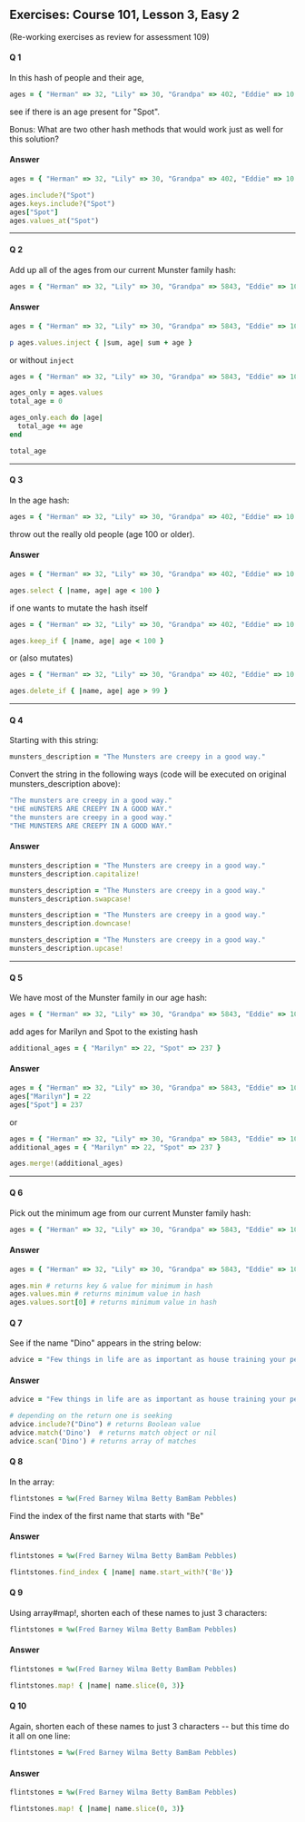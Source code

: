 ## Exercises: Course 101, Lesson 3, Easy 2
(Re-working exercises as review for assessment 109)
#### Q 1
In this hash of people and their age,

````ruby
ages = { "Herman" => 32, "Lily" => 30, "Grandpa" => 402, "Eddie" => 10 }
````

see if there is an age present for "Spot".

Bonus: What are two other hash methods that would work just as well for this solution?

#### Answer

````ruby
ages = { "Herman" => 32, "Lily" => 30, "Grandpa" => 402, "Eddie" => 10 }

ages.include?("Spot")
ages.keys.include?("Spot")
ages["Spot"]
ages.values_at("Spot")

````
----

#### Q 2
Add up all of the ages from our current Munster family hash:

````ruby
ages = { "Herman" => 32, "Lily" => 30, "Grandpa" => 5843, "Eddie" => 10, "Marilyn" => 22, "Spot" => 237 }
````

#### Answer
````ruby
ages = { "Herman" => 32, "Lily" => 30, "Grandpa" => 5843, "Eddie" => 10, "Marilyn" => 22, "Spot" => 237 }

p ages.values.inject { |sum, age| sum + age }

````
or without `inject`

```ruby
ages = { "Herman" => 32, "Lily" => 30, "Grandpa" => 5843, "Eddie" => 10, "Marilyn" => 22, "Spot" => 237 }

ages_only = ages.values
total_age = 0

ages_only.each do |age|
  total_age += age
end

total_age
```
---
#### Q 3
In the age hash:

````ruby
ages = { "Herman" => 32, "Lily" => 30, "Grandpa" => 402, "Eddie" => 10 }
````

throw out the really old people (age 100 or older).

#### Answer
````ruby
ages = { "Herman" => 32, "Lily" => 30, "Grandpa" => 402, "Eddie" => 10 }

ages.select { |name, age| age < 100 }
````

if one wants to mutate the hash itself

```ruby 
ages = { "Herman" => 32, "Lily" => 30, "Grandpa" => 402, "Eddie" => 10 }

ages.keep_if { |name, age| age < 100 }
```
or (also mutates)

```ruby 
ages = { "Herman" => 32, "Lily" => 30, "Grandpa" => 402, "Eddie" => 10 }

ages.delete_if { |name, age| age > 99 }
```

---

#### Q 4
Starting with this string:
````ruby
munsters_description = "The Munsters are creepy in a good way."
````

Convert the string in the following ways (code will be executed on original munsters_description above):

````ruby
"The munsters are creepy in a good way."
"tHE mUNSTERS ARE CREEPY IN A GOOD WAY."
"the munsters are creepy in a good way."
"THE MUNSTERS ARE CREEPY IN A GOOD WAY."
````

#### Answer
````ruby
munsters_description = "The Munsters are creepy in a good way."
munsters_description.capitalize!

munsters_description = "The Munsters are creepy in a good way."
munsters_description.swapcase!

munsters_description = "The Munsters are creepy in a good way."
munsters_description.downcase!

munsters_description = "The Munsters are creepy in a good way."
munsters_description.upcase!

````
---

#### Q 5
We have most of the Munster family in our age hash:
````ruby
ages = { "Herman" => 32, "Lily" => 30, "Grandpa" => 5843, "Eddie" => 10 }
````

add ages for Marilyn and Spot to the existing hash
````ruby
additional_ages = { "Marilyn" => 22, "Spot" => 237 }
````

#### Answer

````ruby
ages = { "Herman" => 32, "Lily" => 30, "Grandpa" => 5843, "Eddie" => 10 }
ages["Marilyn"] = 22
ages["Spot"] = 237

````
or

```ruby
ages = { "Herman" => 32, "Lily" => 30, "Grandpa" => 5843, "Eddie" => 10 }
additional_ages = { "Marilyn" => 22, "Spot" => 237 }

ages.merge!(additional_ages)
```
---

#### Q 6
Pick out the minimum age from our current Munster family hash:

````ruby
ages = { "Herman" => 32, "Lily" => 30, "Grandpa" => 5843, "Eddie" => 10, "Marilyn" => 22, "Spot" => 237 }
````

#### Answer

````ruby
ages = { "Herman" => 32, "Lily" => 30, "Grandpa" => 5843, "Eddie" => 10, "Marilyn" => 22, "Spot" => 237 }

ages.min # returns key & value for minimum in hash
ages.values.min # returns minimum value in hash
ages.values.sort[0] # returns minimum value in hash

````

#### Q 7
See if the name "Dino" appears in the string below:
```ruby
advice = "Few things in life are as important as house training your pet dinosaur."
```

#### Answer
```ruby
advice = "Few things in life are as important as house training your pet dinosaur."

# depending on the return one is seeking
advice.include?("Dino") # returns Boolean value
advice.match('Dino')  # returns match object or nil
advice.scan('Dino') # returns array of matches
```


#### Q 8
In the array:
```ruby
flintstones = %w(Fred Barney Wilma Betty BamBam Pebbles)
```

Find the index of the first name that starts with "Be"


#### Answer

```ruby
flintstones = %w(Fred Barney Wilma Betty BamBam Pebbles)

flintstones.find_index { |name| name.start_with?('Be')}

```
#### Q 9
Using array#map!, shorten each of these names to just 3 characters:

```ruby
flintstones = %w(Fred Barney Wilma Betty BamBam Pebbles)
```


#### Answer

```ruby
flintstones = %w(Fred Barney Wilma Betty BamBam Pebbles)

flintstones.map! { |name| name.slice(0, 3)}
```
#### Q 10

Again, shorten each of these names to just 3 characters -- but this time do it all on one line:

```ruby
flintstones = %w(Fred Barney Wilma Betty BamBam Pebbles)
```

#### Answer

```ruby
flintstones = %w(Fred Barney Wilma Betty BamBam Pebbles)

flintstones.map! { |name| name.slice(0, 3)}
```